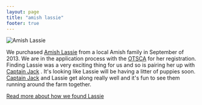 ```yaml
---
layout: page
title: "amish lassie"
footer: true
---
```


![Amish Lassie](/images/lassie-laying-in-yard.jpg "Amish Lassie")

We purchased 
[Amish Lassie](http://www.scotchcollie.org/registry/browser.php?id=63793 "Halcyon Amish Lassie")
from a local Amish family in September of 2013. We are in the application process with the
[OTSCA](http://www.scotchcollie.org/club/ "Old-Time Scotch Collie Association") for her registration.
Finding Lassie was a very exciting thing for us and so is pairing her up with 
[Captain Jack](/captain-jack "Heritage Captain Jack")
. It's looking like Lassie will be having a litter of puppies soon.
[Captain Jack](/captain-jack "Heritage Captain Jack")
and Lassie get along really well and it's fun to see them running around the farm together.

[Read more about how we found Lassie](blog/2014/02/19/amish-lassie/ "How Lassie came to the farm")

